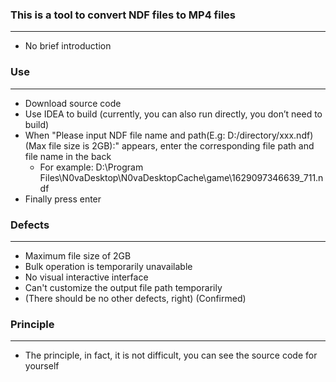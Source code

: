 ### This is a tool to convert NDF files to MP4 files

***

+ No brief introduction

### Use

***

+ Download source code
+ Use IDEA to build (currently, you can also run directly, you don’t need to build)
+ When "Please input NDF file name and path(E.g: D:/directory/xxx.ndf)(Max file size is 2GB):" appears, enter the corresponding file path and file name in the back
    + For example: D:\Program Files\N0vaDesktop\N0vaDesktopCache\game\1629097346639_711.ndf
+ Finally press enter

### Defects

***

+ Maximum file size of 2GB
+ Bulk operation is temporarily unavailable
+ No visual interactive interface
+ Can't customize the output file path temporarily
+ (There should be no other defects, right) (Confirmed)

### Principle

***

+ The principle, in fact, it is not difficult, you can see the source code for yourself

